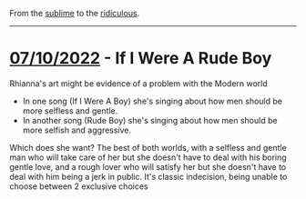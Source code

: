 From the [sublime](https://www.youtube.com/watch?v=CNUTlKqSO-I) to the [ridiculous](https://www.youtube.com/watch?v=zy9FkAXMBfk).

--------------------------------------------------------------------

# [07/10/2022](#07102022) -  If I Were A Rude Boy

Rhianna's art might be evidence of a problem with the Modern world

- In one song (If I Were A Boy) she's singing about how men should be more selfless and gentle.
- In another song (Rude Boy) she's singing about how men should be more selfish and aggressive.

Which does she want? The best of both worlds, with a selfless and gentle man who will take care of her but she doesn't have to deal with his boring gentle love, and a rough lover who will satisfy her but she doesn't have to deal with him being a jerk in public. It's classic indecision, being unable to choose between 2 exclusive choices

